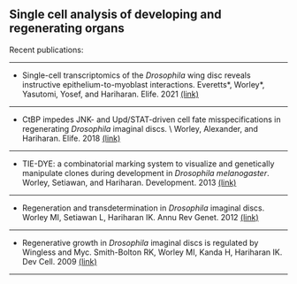 ## Single cell analysis of developing and regenerating organs


Recent publications: 

---

* Single-cell transcriptomics of the *Drosophila* wing disc reveals instructive epithelium-to-myoblast interactions.
Everetts*, Worley*, Yasutomi, Yosef, and Hariharan. Elife. 2021 [(link)](https://elifesciences.org/articles/61276)

---

* CtBP impedes JNK- and Upd/STAT-driven cell fate misspecifications in regenerating *Drosophila* imaginal discs. \ 
Worley, Alexander, and Hariharan. Elife. 2018 [(link)](https://elifesciences.org/articles/30391)

---

* TIE-DYE: a combinatorial marking system to visualize and genetically manipulate clones during development in *Drosophila melanogaster*. Worley, Setiawan, and Hariharan. Development. 2013 [(link)](https://journals.biologists.com/dev/article/140/15/3275/45847/TIE-DYE-a-combinatorial-marking-system-to)

---

* Regeneration and transdetermination in *Drosophila* imaginal discs. \
Worley MI, Setiawan L, Hariharan IK. Annu Rev Genet. 2012 [(link)](https://pubmed.ncbi.nlm.nih.gov/22934642/)

---

* Regenerative growth in *Drosophila* imaginal discs is regulated by Wingless and Myc.
Smith-Bolton RK, Worley MI, Kanda H, Hariharan IK. Dev Cell. 2009 [(link)](https://www.cell.com/developmental-cell/fulltext/S1534-5807(09)00177-4?_returnURL=https%3A%2F%2Flinkinghub.elsevier.com%2Fretrieve%2Fpii%2FS1534580709001774%3Fshowall%3Dtrue)

---



<!--
**MelWorley/MelWorley** is a ✨ _special_ ✨ repository because its `README.md` (this file) appears on your GitHub profile.

Here are some ideas to get you started:

- 🔭 I’m currently working on ...
- 🌱 I’m currently learning ...
- 👯 I’m looking to collaborate on ...
- 🤔 I’m looking for help with ...
- 💬 Ask me about ...
- 📫 How to reach me: ...
- 😄 Pronouns: ...
- ⚡ Fun fact: ...
-->
